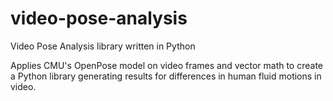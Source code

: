 # video-pose-analysis
Video Pose Analysis library written in Python

Applies CMU's OpenPose model on video frames and vector math to create a Python library generating results for differences in human fluid motions in video.
